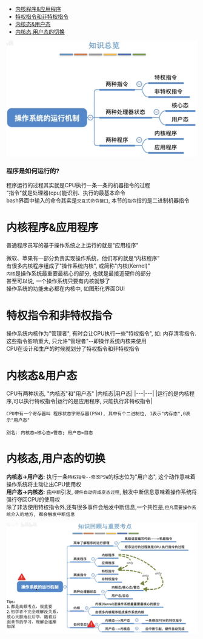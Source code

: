 - [内核程序\&应用程序](#内核程序应用程序)
- [特权指令和非特权指令](#特权指令和非特权指令)
- [内核态\&用户态](#内核态用户态)
- [内核态,用户态的切换](#内核态用户态的切换)


<img src="img/../../img/操作系统的运行机制.png">

### 程序是如何运行的?

程序运行的过程其实就是CPU执行一条一条的机器指令的过程\
"指令"就是处理器(cpu)能识别、执行的最基本命令\
bash界面中输入的命令其实是`交互式命令接口`, 本节的`指令`指的是二进制机器指令

# 内核程序&应用程序
普通程序员写的基于操作系统之上运行的就是"应用程序"

微软、苹果有一部分负责实现操作系统，他们写的就是“内核程序”\
有很多内核程序组成了"操作系统内核", 或简称"内核(Kernel)"\
`内核`是操作系统最重要最核心的部分, 也就是最接近硬件的部分\
甚至可以说, 一个操作系统只要有内核就够了\
操作系统的功能未必都在内核中, 如图形化界面GUI

# 特权指令和非特权指令
操作系统内核作为"管理者", 有时会让CPU执行一些"特权指令", 如: 内存清零指令. 这些指令影响重大, 只允许"管理者"--即操作系统内核来使用\
CPU在设计和生产的时候就划分了特权指令和非特权指令

# 内核态&用户态
CPU有两种状态, "内核态"和"用户态"
|内核态|用户态|
|---|---|
|运行的是内核程序,可以执行特权指令|运行的是应用程序, 只能执行非特权指令|

    CPU中有一个寄存器叫 程序状态字寄存器(PSW), 其中有个二进制位, 1表示"内存态",0表示"用户态"

    别名: 内核态=核心态=管态; 用户态=目态

# 内核态,用户态的切换
**内核态->用户态:** 执行一条`特权指令--修改PSW`的标志位为"用户态", 这个动作意味着操作系统将主动让出CPU使用权\
**用户态->内核态:** 由`中断`引发, `硬件自动完成变态过程`, 触发中断信息意味着操作系统将强行夺回CPU的使用权\
除了非法使用特权指令外,还有很多事件会触发中断信息,一个共性是,`但凡需要操作系统介入的地方, 都会触发中断信息`

<img src="img/../../img/操作系统的运行机制(考点).png">